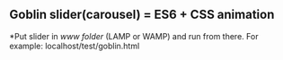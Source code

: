 
**Goblin slider(carousel) = ES6 + CSS animation**
-------------------------------------------------
*Put slider in *www folder* (LAMP or WAMP) and run from there.
For example: localhost/test/goblin.html
